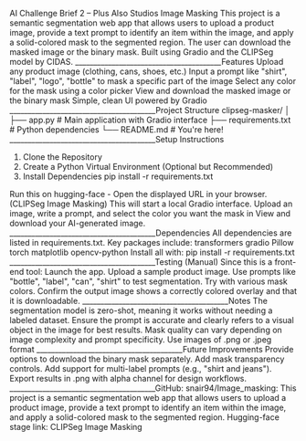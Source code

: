 AI Challenge Brief 2 – Plus Also Studios
Image Masking 
This project is a semantic segmentation web app that allows users to upload a product image, provide a text prompt to identify an item within the image, and apply a solid-colored mask to the segmented region. The user can download the masked image or the binary mask.
Built using Gradio and the CLIPSeg model by CIDAS.
________________________________________Features
Upload any product image (clothing, cans, shoes, etc.)
Input a prompt like "shirt", "label", "logo", "bottle" to mask a specific part of the image
Select any color for the mask using a color picker
View and download the masked image or the binary mask
Simple, clean UI powered by Gradio
________________________________________Project Structure
clipseg-masker/
│
├── app.py              # Main application with Gradio interface
├── requirements.txt    # Python dependencies
└── README.md           # You're here!
________________________________________Setup Instructions
1. Clone the Repository
2. Create a Python Virtual Environment (Optional but Recommended)
3. Install Dependencies
pip install -r requirements.txt

Run this on hugging-face -
Open the displayed URL in your browser. (CLIPSeg Image Masking)
This will start a local Gradio interface.
Upload an image, write a prompt, and select the color you want the mask in
View and download your AI-generated image.
________________________________________Dependencies
All dependencies are listed in requirements.txt. Key packages include:
transformers
gradio
Pillow
torch
matplotlib
opencv-python
Install all with:
pip install -r requirements.txt
________________________________________Testing (Manual)
Since this is a front-end tool:
Launch the app.
Upload a sample product image.
Use prompts like "bottle", "label", "can", "shirt" to test segmentation.
Try with various mask colors.
Confirm the output image shows a correctly colored overlay and that it is downloadable.
________________________________________Notes
The segmentation model is zero-shot, meaning it works without needing a labeled dataset.
Ensure the prompt is accurate and clearly refers to a visual object in the image for best results.
Mask quality can vary depending on image complexity and prompt specificity.
Use images of .png or .jpeg format
________________________________________Future Improvements
Provide options to download the binary mask separately.
Add mask transparency controls.
Add support for multi-label prompts (e.g., "shirt and jeans").
Export results in .png with alpha channel for design workflows.
________________________________________GitHub: snair94/Image_masking: This project is a semantic segmentation web app that allows users to upload a product image, provide a text prompt to identify an item within the image, and apply a solid-colored mask to the segmented region.
Hugging-face stage link: CLIPSeg Image Masking
